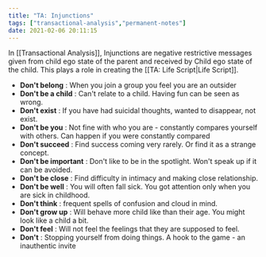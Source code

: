 ```yaml
---
title: "TA: Injunctions"
tags: ["transactional-analysis","permanent-notes"]
date: 2021-02-06 20:11:15
---
```


In [[Transactional Analysis]], Injunctions are negative restrictive messages given from child ego state of the parent and received by Child ego state of the child. This plays a role in creating the [[TA: Life Script|Life Script]].

- **Don't belong** : When you join a group you feel you are an outsider
- **Don't be a child** : Can't relate to a child. Having fun can be seen as wrong.
- **Don't exist** : If you have had suicidal thoughts, wanted to disappear, not exist. 
- **Don't be you** : Not fine with who you are - constantly compares yourself with others. Can happen if you were constantly compared
- **Don't succeed** : Find success coming very rarely. Or find it as a strange concept.
- **Don't be important** : Don't like to be in the spotlight. Won't speak up if it can be avoided.
- **Don't be close** : Find difficulty in intimacy and making close relationship.
- **Don't be well** : You will often fall sick. You got attention only when you are sick in childhood.
- **Don't think** : frequent spells of confusion and cloud in mind.
- **Don't grow up** : Will behave more child like than their age. You might look like a child a bit.
- **Don't feel** : Will not feel the feelings that they are supposed to feel.
- **Don't** : Stopping yourself from doing things. A hook to the game - an inauthentic invite
